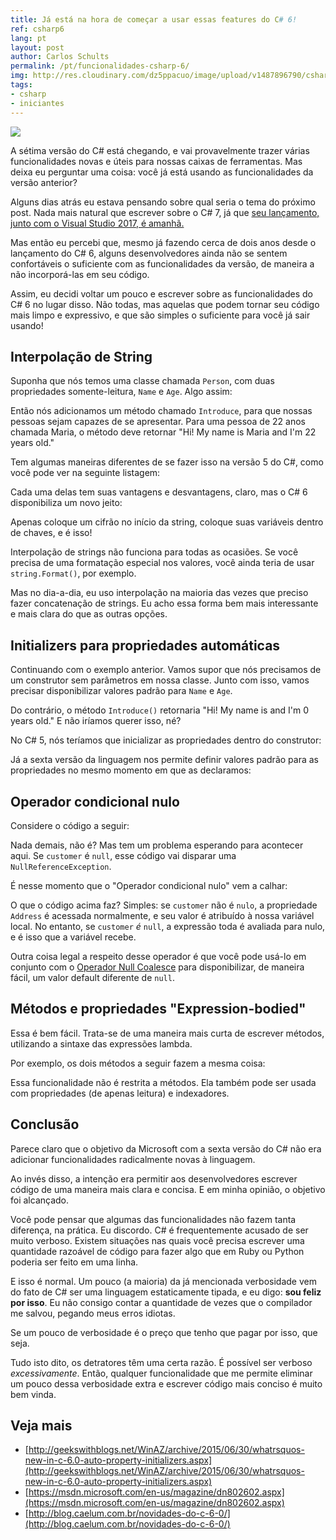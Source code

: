 ```yaml
---
title: Já está na hora de começar a usar essas features do C# 6!
ref: csharp6
lang: pt
layout: post
author: Carlos Schults
permalink: /pt/funcionalidades-csharp-6/
img: http://res.cloudinary.com/dz5ppacuo/image/upload/v1487896790/csharp6features_y5czrf.jpg
tags:
- csharp
- iniciantes
---
```

  
![](http://res.cloudinary.com/dz5ppacuo/image/upload/v1487896790/csharp6features_y5czrf.jpg)

A sétima versão do C# está chegando, e vai provavelmente trazer várias funcionalidades novas e úteis para nossas  caixas de ferramentas. Mas deixa eu perguntar uma coisa: você já está usando as funcionalidades da versão anterior?
 <!--more-->

Alguns dias atrás eu estava pensando sobre qual seria o tema do próximo post. Nada mais natural que escrever sobre o C# 7, já que [seu lançamento, junto com o Visual Studio 2017, é amanhã.](https://blogs.msdn.microsoft.com/visualstudio/2017/02/09/visual-studio-2017-launch-event-and-20th-anniversary/)

Mas então eu percebi que, mesmo já fazendo cerca de dois anos desde o lançamento do C# 6, alguns desenvolvedores ainda não se sentem confortáveis o suficiente com as funcionalidades da versão, de maneira a não incorporá-las em seu código.

Assim, eu decidi voltar um pouco e escrever sobre as funcionalidades do C# 6 no lugar disso. Não todas, mas aquelas que podem tornar seu código mais limpo e expressivo, e que são simples o suficiente para você já sair usando!
 
## Interpolação de String
 
Suponha que nós temos uma classe chamada `Person`, com duas propriedades somente-leitura, `Name` e `Age`. Algo assim:
 
<script src="https://gist.github.com/carlosschults/84db03cd2a530530b72c4b9eeeb738d4.js"></script>
 
Então nós adicionamos um método chamado `Introduce`, para que nossas pessoas sejam capazes de se apresentar. Para uma pessoa de 22 anos chamada Maria, o método deve retornar "Hi! My name is Maria and I'm 22 years old."
 
Tem algumas maneiras diferentes de se fazer isso na versão 5 do C#, como você pode ver na seguinte listagem:

<script src="https://gist.github.com/carlosschults/9e30324951420356397c5cc8f50ea51b.js"></script>

Cada uma delas tem suas vantagens e desvantagens, claro, mas o C# 6 disponibiliza um novo jeito:
 
<script src="https://gist.github.com/carlosschults/17f501bd6d0ce6f5938edf17ef8e8704.js"></script>

Apenas coloque um cifrão no início da string, coloque suas variáveis dentro de chaves, e é isso!

Interpolação de strings não funciona para todas as ocasiões. Se você precisa de uma formatação especial nos valores, você ainda teria de usar `string.Format()`, por exemplo.

Mas no dia-a-dia, eu uso interpolação na maioria das vezes que preciso fazer concatenação de strings. Eu acho essa forma bem mais interessante e mais clara do que as outras opções.
 
## Initializers para propriedades automáticas
 
Continuando com o exemplo anterior. Vamos supor que nós precisamos de um construtor sem parâmetros em nossa classe. Junto com isso, vamos precisar disponibilizar valores padrão para `Name` e `Age`.

Do contrário, o método `Introduce()` retornaria "Hi! My name is  and I'm 0 years old." E não iríamos querer isso, né?
 
No C# 5, nós teríamos que inicializar as propriedades dentro do construtor:
 
<script src="https://gist.github.com/carlosschults/d95cade5d8d5f245a1d6bb49ef2feb1f.js"></script>
 Já a sexta versão da linguagem nos permite definir valores padrão para as propriedades no mesmo momento em que as declaramos:

<script src="https://gist.github.com/carlosschults/e7d56c032e723f7c5110a9e3bfa1c744.js"></script>
 
## Operador condicional nulo
 
Considere o código a seguir:
 
<script src="https://gist.github.com/carlosschults/7fb5caff2e73f4130f4db982825adbe6.js"></script>
 
Nada demais, não é? Mas tem um problema esperando para acontecer aqui. Se `customer` é `null`, esse código vai disparar uma `NullReferenceException`.
 
É nesse momento que o "Operador condicional nulo" vem a calhar: 
 
<script src="https://gist.github.com/carlosschults/65bc4372a0e4fc3e8f38c0ee57905beb.js"></script>
 
O que o código acima faz? Simples: se `customer` não é `nulo`, a propriedade `Address` é acessada normalmente, e seu valor é atribuído à nossa variável local. No entanto, se `customer` *é* `null`, a expressão toda é avaliada para nulo, e é isso que a variável recebe.

Outra coisa legal a respeito desse operador é que você pode usá-lo em conjunto com o [Operador Null Coalesce](https://msdn.microsoft.com/en-us/library/ms173224.aspx) para disponibilizar, de maneira fácil, um valor default diferente de `null`.

<script src="https://gist.github.com/carlosschults/e17d34ba939fb7c472e164010db56377.js"></script>
 
## Métodos e propriedades "Expression-bodied"

Essa é bem fácil. Trata-se de uma maneira mais curta de escrever métodos, utilizando a sintaxe das expressões lambda.

Por exemplo, os dois métodos a seguir fazem a mesma coisa:

<script src="https://gist.github.com/carlosschults/eeae77f3876f9b692ca667281b5401d0.js"></script>

Essa funcionalidade não é restrita a métodos. Ela também pode ser usada com propriedades (de apenas leitura) e indexadores.
 
## Conclusão

Parece claro que o objetivo da Microsoft  com a sexta versão do C# não era adicionar funcionalidades radicalmente novas à linguagem.

Ao invés disso, a intenção era permitir aos desenvolvedores escrever código de uma maneira mais clara e concisa. E em minha opinião, o objetivo foi alcançado.

Você pode pensar que algumas das funcionalidades não fazem tanta diferença, na prática. Eu discordo. C# é frequentemente acusado de ser muito verboso. Existem situações nas quais você precisa escrever uma quantidade razoável de código para fazer algo que em Ruby ou Python poderia ser feito em uma linha.

E isso é normal. Um pouco (a maioria) da já mencionada verbosidade vem do fato de C# ser uma linguagem estaticamente tipada, e eu digo: **sou feliz por isso**. Eu não consigo contar a quantidade de vezes que o compilador me salvou, pegando meus erros idiotas.

Se um pouco de verbosidade é o preço que tenho que pagar por isso, que seja.
 
Tudo isto dito, os detratores têm uma certa razão. É possível ser verboso *excessivamente*. Então, qualquer funcionalidade que me permite eliminar um pouco dessa verbosidade extra e escrever código mais conciso é muito bem vinda.
 
## Veja mais
 
- [http://geekswithblogs.net/WinAZ/archive/2015/06/30/whatrsquos-new-in-c-6.0-auto-property-initializers.aspx](http://geekswithblogs.net/WinAZ/archive/2015/06/30/whatrsquos-new-in-c-6.0-auto-property-initializers.aspx)
- [https://msdn.microsoft.com/en-us/magazine/dn802602.aspx](https://msdn.microsoft.com/en-us/magazine/dn802602.aspx)
- [http://blog.caelum.com.br/novidades-do-c-6-0/](http://blog.caelum.com.br/novidades-do-c-6-0/)
